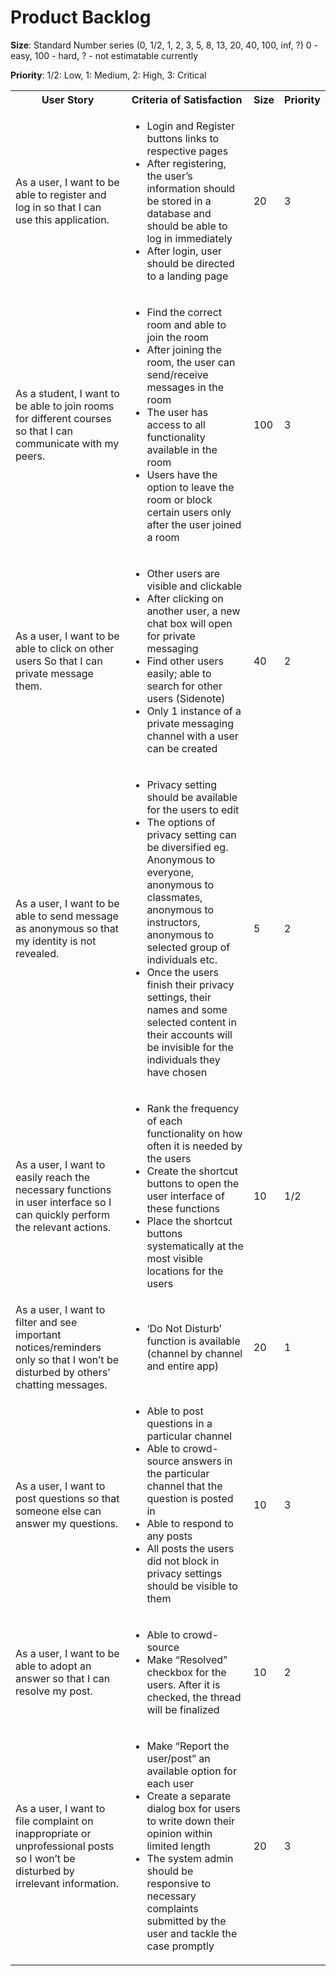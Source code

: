 # Product Backlog
__Size__: Standard Number series (0, 1/2, 1, 2, 3, 5, 8, 13, 20, 40, 100, inf, ?) 0 - easy, 100 - hard, ? - not estimatable currently

__Priority__: 1/2: Low, 1: Medium, 2: High, 3: Critical
<table>
  <tbody>
    <tr>
      <th>User Story</th>
      <th>Criteria of Satisfaction</th>
      <th>Size</th>
      <th>Priority</th>
    </tr>
    <tr>
      <td>As a user, I want to be able to register and log in so that I can use this application.</td>
      <td>
        <ul>
          <li>Login and Register buttons links to respective pages</li>
          <li>After registering, the user’s information should be stored in a database and should be able to log in immediately</li>
          <li>After login, user should be directed to a landing page</li>
        </ul>
      </td>
      <td>20</td>
      <td>3</td>
    </tr>
    <tr>
      <td>As a student, I want to be able to join rooms for different courses so that I can communicate with my peers.</td>
      <td>
        <ul>
          <li>Find the correct room and able to join the room</li>
          <li>After joining the room, the user can send/receive messages in the room</li>
          <li>The user has access to all functionality available in the room</li>
          <li>Users have the option to leave the room or block certain users only after the user joined a room</li>
        </ul>
      </td>
      <td>100</td>
      <td>3</td>
    </tr>
    <tr>
      <td>As a user, I want to be able to click on other users So that I can private message them.</td>
      <td>
        <ul>
          <li>Other users are visible and clickable</li>
          <li>After clicking on another user, a new chat box will open for private messaging</li>
          <li>Find other users easily; able to search for other users (Sidenote)</li>
          <li>Only 1 instance of a private messaging channel with a user can be created</li>
        </ul>
      </td>
      <td>40</td>
      <td>2</td>
    </tr>
    <tr>
      <td>As a user, I want to be able to send message as anonymous so that my identity is not revealed.</td>
      <td>
        <ul>
          <li>Privacy setting should be available for the users to edit</li>
          <li>The options of privacy setting can be diversified eg. Anonymous to everyone, anonymous to classmates, anonymous to instructors, anonymous to selected group of individuals etc.</li>
          <li>Once the users finish their privacy settings, their names and some selected content in their accounts will be invisible for the individuals they have chosen</li>
        </ul>
      </td>
      <td>5</td>
      <td>2</td>
    </tr>
    <tr>
      <td>As a user, I want to easily reach the necessary functions in user interface so I can quickly perform the relevant actions.</td>
      <td>
        <ul>
          <li>Rank the frequency of each functionality on how often it is needed by the users</li>
          <li>Create the shortcut buttons to open the user interface of these functions</li>
          <li>Place the shortcut buttons systematically at the most visible locations for the users</li>
        </ul>
      </td>
      <td>10</td>
      <td>1/2</td>
    </tr>
    <tr>
      <td>As a user, I want to filter and see important notices/reminders only so that I won’t be disturbed by others’ chatting messages.</td>
      <td>
        <ul>
          <li>‘Do Not Disturb’ function is available (channel by channel and entire app)</li>
        </ul>
      </td>
      <td>20</td>
      <td>1</td>
    </tr>
    <tr>
      <td>As a user, I want to post questions so that someone else can answer my questions.</td>
      <td>
        <ul>
          <li>Able to post questions in a particular channel</li>
          <li>Able to crowd-source answers in the particular channel that the question is posted in</li>
          <li>Able to respond to any posts</li>
          <li>All posts the users did not block in privacy settings should be visible to them</li>
        </ul>
      </td>
      <td>10</td>
      <td>3</td>
    </tr>
    <tr>
      <td>As a user, I want to be able to adopt an answer so that I can resolve my post.</td>
      <td>
        <ul>
          <li>Able to crowd-source</li>
          <li>Make “Resolved” checkbox for the users. After it is checked, the thread will be finalized</li>
        </ul>
      </td>
      <td>10</td>
      <td>2</td>
    </tr>
    <tr>
      <td>As a user, I want to file complaint on inappropriate or unprofessional posts so I won’t be disturbed by irrelevant information.</td>
      <td>
        <ul>
          <li>Make “Report the user/post” an available option for each user</li>
          <li>Create a separate dialog box for users to write down their opinion within limited length</li>
          <li>The system admin should be responsive to necessary complaints submitted by the user and tackle the case promptly</li>
        </ul>
      </td>
      <td>20</td>
      <td>3</td>
    </tr>
  </tbody>
</table>
